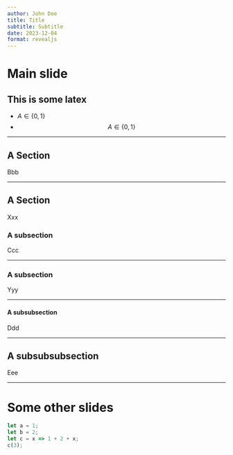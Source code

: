 ```yaml
---
author: John Doe
title: Title
subtitle: Subtitle
date: 2023-12-04
format: revealjs
---
```


# Main slide

## This is some latex

- $A \in \{0, 1\}$
- $$A \in \{0, 1\}$$

---

## A Section

Bbb

---

## A Section

Xxx

### A subsection

Ccc

---

### A subsection

Yyy

---

#### A subsubsection

Ddd

---

## A subsubsubsection

Eee

---

# Some other slides


```js
let a = 1;
let b = 2;
let c = x => 1 + 2 + x;
c(3);
```

